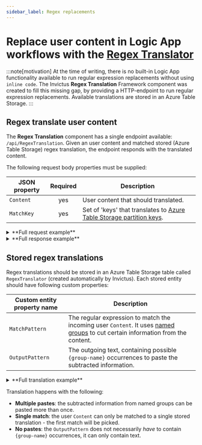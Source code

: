 ```yaml
---
sidebar_label: Regex replacements
---
```


# Replace user content in Logic App workflows with the <u>Regex Translator</u>
:::note[motivation]
At the time of writing, there is no built-in Logic App functionality available to run regular expression replacements without using `inline code`. The Invictus **Regex Translation** Framework component was created to fill this missing gap, by providing a HTTP-endpoint to run regular expression replacements. Available translations are stored in an Azure Table Storage. 
:::

## Regex translate user content
The **Regex Translation** component has a single endpoint available: `/api/RegexTranslation`. Given an user content and matched stored (Azure Table Storage) regex translation, the endpoint responds with the translated content.

The following request body properties must be supplied:

| JSON property | Required | Description                          |
| ------------- | :------: | ------------------------------------ |
| `Content`     | yes      | User content that should translated. |
| `MatchKey`    | yes      | Set of 'keys' that translates to [Azure Table Storage partition keys](https://learn.microsoft.com/en-us/rest/api/storageservices/designing-a-scalable-partitioning-strategy-for-azure-table-storage). | 

<details>
<summary>**Full request example**</summary>

```json
// POST /api/RegexTranslation
{
  "Content": "The provided host name 'website.com' could not be resolved",
  "MatchKey": ["OrderService", "InvoiceService"]
}
```
</details>

<details>
<summary>**Full response example**</summary>

```json
// Found stored translation:
// 200 OK <- /api/RegexTranslation
{
  "Content": "System could not reach endpoint 'website.com' as it is not available, please contact John to follow-up.",
  "IsTranslated": true,
  "RowKey": "2f71ec69-1fff-4b80-9ae1-947a58e4a039"
}

// Did not found stored translation:
// 200 OK <- /api/RegexTranslation
{
  "Content": "The provided host name 'website.com' could not be resolved",
  "IsTranslated": false,
  "RowKey": ""
}
```

</details>

## Stored regex translations
Regex translations should be stored in an Azure Table Storage table called `RegexTranslator` (created automatically by Invictus). Each stored entity should have following custom properties:

[named groups]: https://learn.microsoft.com/en-us/dotnet/standard/base-types/grouping-constructs-in-regular-expressions#named-matched-subexpressions

| Custom entity property name | Description |
| --------------------------- | ----------- |
| `MatchPattern`              | The regular expression to match the incoming user `Content`. It uses [named groups] to cut certain information from the content. |
| `OutputPattern`             | The outgoing text, containing possible `{group-name}` occurrences to paste the subtracted information. |

<details>
<summary>**Full translation example**</summary>

| Entity property name | Value                                                                                                 |
| -------------------- | ----------------------------------------------------------------------------------------------------- |
| `RowKey`             | `2f71ec69-1fff-4b80-9ae1-947a58e4a039`                                                                |
| `PartitionKey`       | `OrderService`                                                                                        |
| `MatchPattern`       | `"The provided host name '(?<url>[^]*)' could not be resolved."`                                      |
| `OutputPattern`      | `"System could not reach endpoint '{url}' as it is not available, please contact John to follow-up."` |

</details>

Translation happens with the following:
* **Multiple pastes**: the subtracted information from named groups can be pasted more than once.
* **Single match**: the user `Content` can only be matched to a single stored translation - the first match will be picked.
* **No pastes**: the `OutputPattern` does not necessarily *have* to contain `{group-name}` occurrences, it can only contain text.